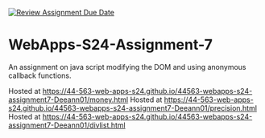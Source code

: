 [![Review Assignment Due Date](https://classroom.github.com/assets/deadline-readme-button-24ddc0f5d75046c5622901739e7c5dd533143b0c8e959d652212380cedb1ea36.svg)](https://classroom.github.com/a/cdqffI9o)
# WebApps-S24-Assignment-7
An assignment on java script modifying the DOM and using anonymous callback functions.

Hosted at https://44-563-web-apps-s24.github.io/44563-webapps-s24-assignment7-Deeann01/money.html
Hosted at https://44-563-web-apps-s24.github.io/44563-webapps-s24-assignment7-Deeann01/precision.html
Hosted at https://44-563-web-apps-s24.github.io/44563-webapps-s24-assignment7-Deeann01/divlist.html


